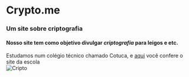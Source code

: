 # Crypto.me
### Um site sobre criptografia  
#### Nosso site tem como objetivo divulgar _criptografia_ para leigos e etc.  
Estudamos num colégio técnico chamado Cotuca, e [aqui](http://cotuca.unicamp.br/cotuca/) você confere o site da escola  
![Cripto](https://uploaddeimagens.com.br/images/001/714/154/full/fotoSite-1.png?1541679365)
